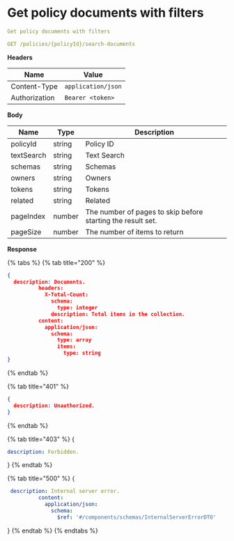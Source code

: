 # Get policy documents with filters

```yaml
Get policy documents with filters
```

```yaml
GET /policies/{policyId}/search-documents
```

**Headers**

| Name          | Value              |
| ------------- | ------------------ |
| Content-Type  | `application/json` |
| Authorization | `Bearer <token>`   |

**Body**

| Name       | Type   | Description                                                 |
| ---------- | ------ | ----------------------------------------------------------- |
| policyId   | string | Policy ID                                                   |
| textSearch | string | Text Search                                                 |
| schemas    | string | Schemas                                                     |
| owners     | string | Owners                                                      |
| tokens     | string | Tokens                                                      |
| related    | string | Related                                                     |
| pageIndex  | number | The number of pages to skip before starting the result set. |
| pageSize   | number | The number of items to return                               |

**Response**

{% tabs %}
{% tab title="200" %}
```json
{
  description: Documents.
          headers:
            X-Total-Count:
              schema:
                type: integer
              description: Total items in the collection.
          content:
            application/json:
              schema:
                type: array
                items:
                  type: string
}
```
{% endtab %}

{% tab title="401" %}
```json
{
  description: Unauthorized.
}
```
{% endtab %}

{% tab title="403" %}
{

```yaml
description: Forbidden.
```

}
{% endtab %}

{% tab title="500" %}
{

```yaml
 description: Internal server error.
          content:
            application/json:
              schema:
                $ref: '#/components/schemas/InternalServerErrorDTO'
```

}
{% endtab %}
{% endtabs %}

